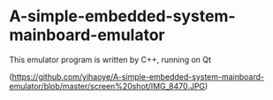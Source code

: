 # A-simple-embedded-system-mainboard-emulator
This emulator program is written by C++, running on Qt

(https://github.com/yihaoye/A-simple-embedded-system-mainboard-emulator/blob/master/screen%20shot/IMG_8470.JPG)